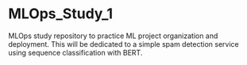 # MLOps_Study_1
MLOps study repository to practice ML project organization and deployment. This will be dedicated to a simple spam detection service using sequence classification with BERT.
